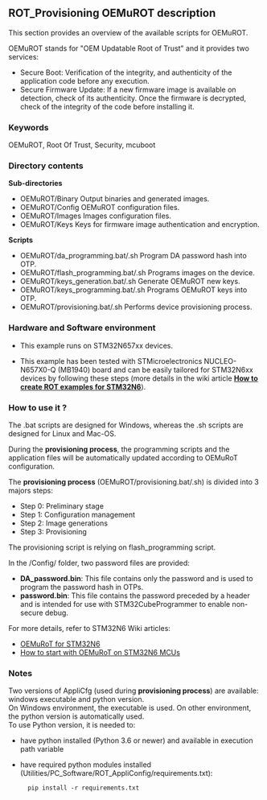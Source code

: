 ## <b>ROT_Provisioning OEMuROT description</b>

This section provides an overview of the available scripts for OEMuROT.

OEMuROT stands for "OEM Updatable Root of Trust" and it provides two services:

  - Secure Boot: Verification of the integrity, and authenticity of the application code before any execution.
  - Secure Firmware Update: If a new firmware image is available on detection, check of its authenticity.
                            Once the firmware is decrypted, check of the integrity of the code before installing it.

### <b>Keywords</b>

OEMuROT, Root Of Trust, Security, mcuboot

### <b>Directory contents</b>

<b>Sub-directories</b>

- OEMuROT/Binary                               Output binaries and generated images.
- OEMuROT/Config                               OEMuROT configuration files.
- OEMuROT/Images                               Images configuration files.
- OEMuROT/Keys                                 Keys for firmware image authentication and encryption.

<b>Scripts</b>

- OEMuROT/da_programming.bat/.sh               Program DA password hash into OTP.
- OEMuROT/flash_programming.bat/.sh            Programs images on the device.
- OEMuROT/keys_generation.bat/.sh              Generate OEMuROT new keys.
- OEMuROT/keys_programming.bat/.sh             Programs OEMuROT keys into OTP.
- OEMuROT/provisioning.bat/.sh                 Performs device provisioning process.

### <b>Hardware and Software environment</b>

  - This example runs on STM32N657xx devices.

  - This example has been tested with STMicroelectronics NUCLEO-N657X0-Q (MB1940) board and can be easily tailored for
    STM32N6xx devices by following these steps
    (more details in the wiki article [<b>How to create ROT examples for STM32N6</b>](https://wiki.st.com/stm32mcu/wiki/Security:How_to_create_ROT_examples_for_STM32N6)).



### <b>How to use it ?</b>

The .bat scripts are designed for Windows, whereas the .sh scripts are designed for Linux and Mac-OS.

During the **provisioning process**, the programming scripts and the application files will
be automatically updated according to OEMuRoT configuration.

The **provisioning process** (OEMuROT/provisioning.bat/.sh) is divided into 3 majors steps:

- Step 0: Preliminary stage
- Step 1: Configuration management
- Step 2: Image generations
- Step 3: Provisioning

The provisioning script is relying on flash_programming script.

In the /Config/ folder, two password files are provided:

- **DA_password.bin**: This file contains only the password and is used to program the password hash in OTPs.
- **password.bin**: This file contains the password preceded by a header and is intended for use with
STM32CubeProgrammer to enable non-secure debug.

For more details, refer to STM32N6 Wiki articles:

  - [OEMuRoT for STM32N6](https://wiki.st.com/stm32mcu/wiki/Security:OEMuRoT_for_STM32N6)
  - [How to start with OEMuRoT on STM32N6 MCUs](https://wiki.st.com/stm32mcu/wiki/Security:How_to_start_with_OEMuRoT_on_STM32N6_MCUs)

### <b>Notes</b>

Two versions of AppliCfg (used during **provisioning process**) are available: windows executable and python version.<br>
On Windows environment, the executable is used. On other environment, the python version is automatically used.<br>
To use Python version, it is needed to:

- have python installed (Python 3.6 or newer) and available in execution path variable
- have required python modules installed (Utilities/PC_Software/ROT_AppliConfig/requirements.txt):

        pip install -r requirements.txt